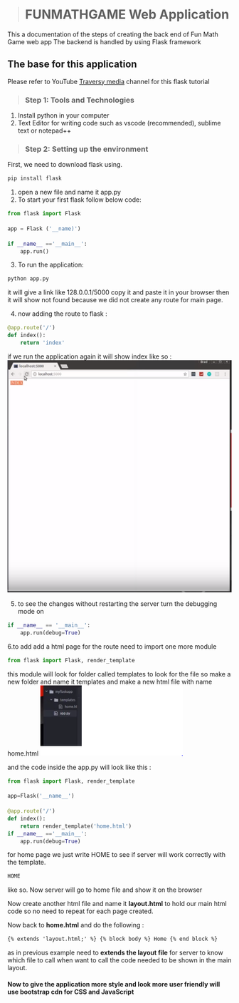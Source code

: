 > # FUNMATHGAME Web Application

This a documentation of the steps of creating the back end of Fun Math Game web app
The backend is handled by using Flask framework

## The base for this application

Please refer to YouTube [Traversy media](https://www.youtube.com/watch?v=zRwy8gtgJ1A&list=PLillGF-RfqbbbPz6GSEM9hLQObuQjNoj_) channel for this flask tutorial

> ### Step 1: Tools and Technologies

1. Install python in your computer
2. Text Editor for writing code such as vscode (recommended), sublime text or notepad++

> ### Step 2: Setting up the environment

First, we need to download flask using.

```cmd
pip install flask
```

1. open a new file and name it app.py
2. To start your first flask follow below code:

```python
from flask import Flask

app = Flask ('__name)')

if __name__ =='__main__':
    app.run()
```

3. To run the application:

```cmd
python app.py
```

it will give a link like 128.0.0.1/5000 copy it and paste it in your browser then it will show not found because we did not create any route for main page.

4. now adding the route to flask :

```python
@app.route('/')
def index():
    return 'index'
```

if we run the application again it will show index like so :
![flask](img/flask/index.PNG)

5. to see the changes without restarting the server turn the debugging mode on

```python
if __name__ == '__main__':
    app.run(debug=True)
```

6.to add add a html page for the route need to import one more module

```python
from flask import Flask, render_template
```

this module will look for folder called templates to look for the file
so make a new folder and name it templates and make a new html file with name home.html
![new](img/flask/template.PNG)

and the code inside the app.py will look like this :

```python
from flask import Flask, render_template

app=Flask('__name__')

@app.route('/')
def index():
    return render_template('home.html')
if __name__ =='__main__':
    app.run(debug=True)
```

for home page we just write HOME to see if server will work correctly with the template.

```html
HOME
```

like so. Now server will go to home file and show it on the browser

Now create another html file and name it **layout.html** to hold our main html code so no need to repeat for each page created.

Now back to **home.html** and do the following :

```html
{% extends 'layout.html;' %} {% block body %} Home {% end block %}
```

as in previous example need to **extends the layout file** for server to know which file to call when want to call the code needed to be shown in the main layout.

#### Now to give the application more style and look more user friendly will use bootstrap cdn for CSS and JavaScript

